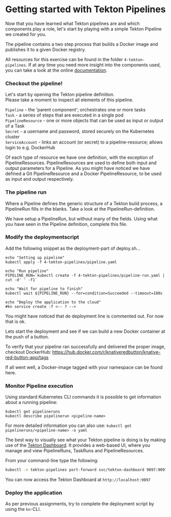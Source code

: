# Getting started with Tekton Pipelines
Now that you have learned what Tekton pipelines are and which components play a role, let's
start by playing with a simple Tekton Pipeline we created for you.

The pipeline contains a two step process that builds a Docker image and publishes it to a given
Docker registry. 

All resources for this exercise can be found in the folder `4-tekton-pipelines`. 
If at any time you need more insight into the components used, you can take a look at the online [documentation](https://github.com/tektoncd/pipeline/blob/master/docs/README.md). 


### Checkout the pipeline!
Let's start by opening the Tekton pipeline definition.  
Please take a moment to inspect all elements of this pipeline. 

`Pipeline` - the 'parent component'; orchestrates one or more tasks \
`Task` - a series of steps that are executed in a single pod \
`PipelineResource` - one or more objects that can be used as input or output of a Task \
`Secret` - a username and password, stored securely on the Kubernetes cluster \
`ServiceAccount` - links an account (or secret) to a pipeline-resource; allows login to e.g. DockerHub

Of each type of resource we have one definition, with the exception of PipelineResources.
PipelineResources are used to define both input and output parameters for a Pipeline.
As you might have noticed we have defined a Git PipelineResource and a Docker PipelineResource, to be used as input and output respectively.    


### The pipeline run
Where a Pipeline defines the generic structure of a Tekton build process, a PipelineRun fills in the blanks.
Take a look at the PipelineRun-definition.

We have setup a PipelineRun, but without many of the fields. 
Using what you have seen in the Pipeline definition, complete this file. 


### Modify the deploymentscript
Add the following snippet as the deployment-part of deploy.sh...
```
echo "Setting up pipeline"
kubectl apply -f 4-tekton-pipelines/pipeline.yaml

echo "Run pipeline"
PIPELINE_RUN=`kubectl create -f 4-tekton-pipelines/pipeline-run.yaml | cut -d' ' -f1`

echo "Wait for pipeline to finish"
kubectl wait ${PIPELINE_RUN} --for=condition=Succeeded --timeout=180s

echo "Deploy the application to the cloud"
#kn service create -f <-- ? -->
```

You might have noticed that de deployment line is commented out. For now that is ok.

Lets start the deployment and see if we can build a new Docker container at the push of a button.  

To verify that your pipeline ran successfully and delivered the proper image, checkout DockerHub:
https://hub.docker.com/r/knativeredbutton/knative-red-button-app/tags 

If all went well, a Docker-image tagged with your namespace can be found here.


### Monitor Pipeline execution
Using standard Kubernetes CLI commands it is possible to get information about a running pipeline:
```
kubectl get pipelineruns
kubectl describe pipelinerun <pipeline-name>
``` 
For more detailed information you can also use: `kubectl get pipelineruns/<pipeline-name> -o yaml`

The best way to visually see what your Tekton pipeline is doing is by making use of the
[Tekton Dashboard](https://github.com/tektoncd/dashboard). It provides a web-based UI, where you manage
and view PipelineRuns, TaskRuns and PipelineResources. 

From your command-line type the following:
```sh
kubectl -n tekton-pipelines port-forward svc/tekton-dashboard 9097:9097
```
You can now access the Tekton Dashboard at `http://localhost:9097`


### Deploy the application
As per previous assignments, try to complete the deployment script by using the `kn`-CLI. 

